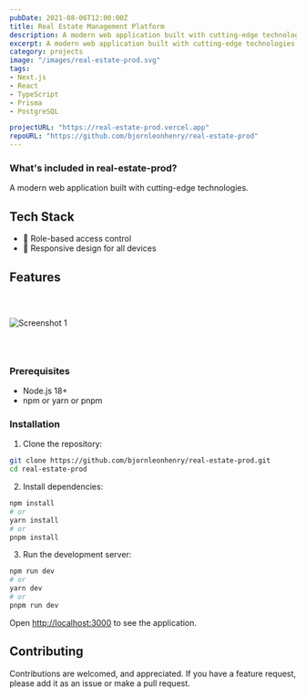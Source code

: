 ```yaml
---
pubDate: 2021-08-06T12:00:00Z
title: Real Estate Management Platform
description: A modern web application built with cutting-edge technologies.
excerpt: A modern web application built with cutting-edge technologies.
category: projects
image: "/images/real-estate-prod.svg"
tags:
- Next.js
- React
- TypeScript
- Prisma
- PostgreSQL

projectURL: "https://real-estate-prod.vercel.app"
repoURL: "https://github.com/bjornleonhenry/real-estate-prod"
---
```


### What's included in real-estate-prod?

A modern web application built with cutting-edge technologies.

## Tech Stack

- 🔐 Role-based access control
- 📱 Responsive design for all devices

## Features

### &nbsp;

![Screenshot 1](/images/real-estate-prod-1.webp)

### &nbsp;

### Prerequisites

- Node.js 18+
- npm or yarn or pnpm

### Installation

1. Clone the repository:
```bash
git clone https://github.com/bjornleonhenry/real-estate-prod.git
cd real-estate-prod
```

2. Install dependencies:
```bash
npm install
# or
yarn install
# or
pnpm install
```

3. Run the development server:
```bash
npm run dev
# or
yarn dev
# or
pnpm run dev
```

Open [http://localhost:3000](http://localhost:3000) to see the application.

## Contributing

Contributions are welcomed, and appreciated. If you have a feature request, please add it as an issue or make a pull request.
